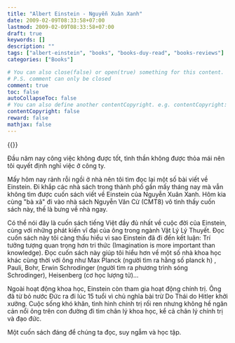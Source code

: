 ```yaml
---
title: "Albert Einstein - Nguyễn Xuân Xanh"
date: 2009-02-09T08:33:58+07:00
lastmod: 2009-02-09T08:33:58+07:00
draft: true
keywords: []
description: ""
tags: ["albert-einstein", "books", "books-duy-read", "books-reviews"]
categories: ["Books"]

# You can also close(false) or open(true) something for this content.
# P.S. comment can only be closed
comment: true
toc: false
autoCollapseToc: false
# You can also define another contentCopyright. e.g. contentCopyright: "This is another copyright."
contentCopyright: false
reward: false
mathjax: false
---
```


{{<imgcap title="Albert Einstein" src="/images/posts/einstein.jpg">}}

Đầu năm nay công việc không được tốt, tình thần không được thỏa mái nên tôi quyết định nghỉ việc ở công ty.

Mấy hôm nay rảnh rỗi ngồi ở nhà nên tôi tìm đọc lại một số bài viết về Einstein. Đi khắp các nhà sách trong thành phố gần mấy tháng nay mà vẫn không tìm được cuốn sách viết về Einstein của Nguyễn Xuân Xanh. Hôm kia cùng "bà xã" đi vào nhà sách Nguyễn Văn Cừ (CMT8) vô tình thấy cuốn sách này, thế là bưng về nhà ngay.

<!--more-->

Có thể nói đây là cuốn sách tiếng Việt đầy đủ nhất về cuộc đời của Einstein, cùng với những phát kiến vĩ đại của ông trong ngành Vật Lý Lý Thuyết. Đọc cuốn sách này tôi càng thấu hiểu vì sao Einstein đã đi đến kết luận: Trí tưởng tượng quan trọng hơn tri thức (Imagination is more important than knowledge). Đọc cuốn sách này giúp tôi hiểu hơn về một số nhà khoa học khác cùng thời với ông như Max Planck (người tìm ra hằng số planck h) , Pauli, Bohr, Erwin Schrodinger (người tìm ra phương trình sóng Schrodinger), Heisenberg (cơ học lượng tử)...

Ngoài hoạt động khoa học, Einstein còn tham gia hoạt động chính trị. Ông đã từ bỏ nước Đức ra đi lúc 15 tuổi  vì chủ nghĩa bài trừ Do Thái do Hitler khởi xưởng. Cuộc sống khó khăn, tình hình chính trị rối ren nhưng không hề ngăn cản nổi ông trên con đường đi tìm chân lý khoa học, kể cả chân lý chính trị và đạo đức.

Một cuốn sách đáng để chúng ta đọc, suy ngẫm và học tập.
